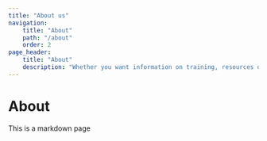 ```yaml
---
title: "About us"
navigation:
    title: "About"
    path: "/about"
    order: 2
page_header:
    title: "About"
    description: "Whether you want information on training, resources during training, or a space to connect with other trainees, the Teacher Training Hub is the place for all trainees."
---
```


# About

This is a markdown page

